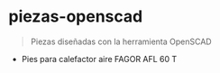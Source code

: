 # piezas-openscad

> Piezas diseñadas con la herramienta OpenSCAD

* Pies para calefactor aire FAGOR AFL 60 T
